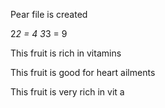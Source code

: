 Pear file is created

2*2 = 4
3*3 = 9

This fruit is rich in vitamins

This fruit is good for heart ailments

This fruit is very rich in vit a
